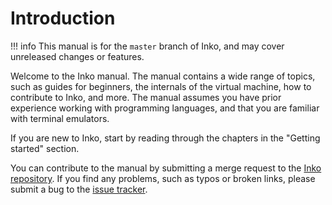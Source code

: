 # Introduction

!!! info
    This manual is for the `master` branch of Inko, and may cover unreleased
    changes or features.

Welcome to the Inko manual. The manual contains a wide range of topics, such as
guides for beginners, the internals of the virtual machine, how to contribute to
Inko, and more. The manual assumes you have prior experience working with
programming languages, and that you are familiar with terminal emulators.

If you are new to Inko, start by reading through the chapters in the "Getting
started" section.

You can contribute to the manual by submitting a merge request to the [Inko
repository](https://gitlab.com/inko-lang/inko). If you find any problems, such
as typos or broken links, please submit a bug to the [issue
tracker](https://gitlab.com/inko-lang/inko/-/issues).
